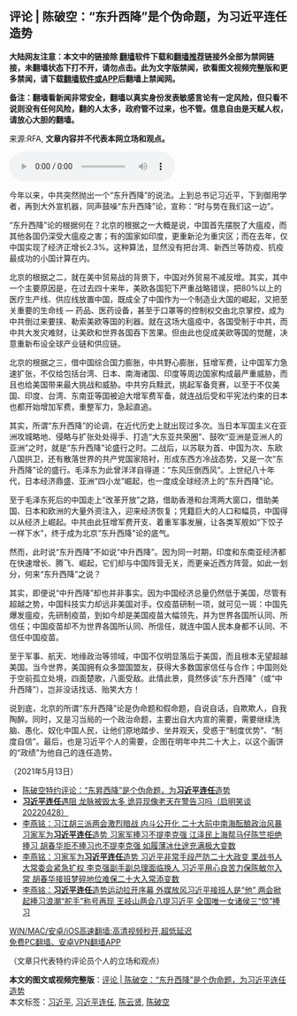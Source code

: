  <h2>评论 | 陈破空：“东升西降”是个伪命题，为习近平连任造势</h2> <p class="notice"><b>大陆网友注意：本文中的链接除 <a href="https://github.com/bannedbook/fanqiang" >翻墙</a>软件下载和<a href="https://github.com/killgcd/justmysocks/blob/master/README.md">翻墙推荐</a>链接外全部为禁网链接，未翻墙状态下打不开，请勿点击。此为文字版禁闻，欲看图文视频完整版和更多禁闻，请下载<a href="https://github.com/bannedbook/fanqiang">翻墙软件或APP</a>后翻墙上禁闻网。</p><p>备注：翻墙看新闻非常安全，翻墙以真实身份发表敏感言论有一定风险，但只看不说则没有任何风险，翻的人太多，政府管不过来，也不管。信息自由是天赋人权，请放心大胆的翻墙。</b></p>  <div class="entry"> <p>来源:RFA, <strong>文章内容并不代表本网立场和观点。</strong></p> <p>             <audio controls="controls" preload="metadata" src="https://www.rfa.org/mandarin/pinglun/chenpokong/js-05132021095525.html/@@stream" type="audio/mpeg"></audio></p> <p>&#20170;&#24180;&#20197;&#26469;&#65292;&#20013;&#20849;&#31361;&#28982;&#25243;&#20986;&#19968;&#20010;&#8220;&#19996;&#21319;&#35199;&#38477;&#8221;&#30340;&#35828;&#27861;&#12290;&#19978;&#21040;&#24635;&#20070;&#35760;&#20064;&#36817;&#24179;&#65292;&#19979;&#21040;&#24481;&#29992;&#23398;&#32773;&#65292;&#20877;&#21040;&#22823;&#22806;&#23459;&#26426;&#22120;&#65292;&#21516;&#22768;&#40723;&#22122;&#8220;&#19996;&#21319;&#35199;&#38477;&#8221;&#35770;&#65292;&#23459;&#31216;&#65306;&#8220;&#26102;&#19982;&#21183;&#22312;&#25105;&#20204;&#36825;&#19968;&#36793;&#8221;&#12290;</p>  <p>&#8220;&#19996;&#21319;&#35199;&#38477;&#8221;&#35770;&#30340;&#26681;&#25454;&#20309;&#22312;&#65311;&#21271;&#20140;&#30340;&#26681;&#25454;&#20043;&#19968;&#22823;&#27010;&#26159;&#35828;&#65292;&#20013;&#22269;&#39318;&#20808;&#25670;&#33073;&#20102;&#22823;&#30239;&#30123;&#65292;&#32780;&#20854;&#20182;&#21508;&#22269;&#20173;&#28145;&#21463;&#22823;&#30239;&#30123;&#20043;&#23475;&#65307;&#26377;&#30340;&#22269;&#23478;&#22914;&#21360;&#24230;&#65292;&#26356;&#37325;&#26032;&#27814;&#20026;&#37325;&#28798;&#21306;&#65307;&#32780;&#22312;&#21435;&#24180;&#65292;&#20165;&#20013;&#22269;&#23454;&#29616;&#20102;&#32463;&#27982;&#27491;&#22686;&#38271;2.3%&#12290;&#36825;&#31181;&#31639;&#27861;&#65292;&#26174;&#28982;&#27809;&#26377;&#25226;&#21488;&#28286;&#12289;&#26032;&#35199;&#20848;&#31561;&#38450;&#30123;&#12289;&#25239;&#30123;&#26368;&#25104;&#21151;&#30340;&#23567;&#22269;&#35745;&#31639;&#22312;&#20869;&#12290;</p> <p>&#21271;&#20140;&#30340;&#26681;&#25454;&#20043;&#20108;&#65292;&#23601;&#22312;&#32654;&#20013;&#36152;&#26131;&#25112;&#30340;&#32972;&#26223;&#19979;&#65292;&#20013;&#22269;&#23545;&#22806;&#36152;&#26131;&#19981;&#20943;&#21453;&#22686;&#12290;&#20854;&#23454;&#65292;&#20854;&#20013;&#19968;&#20010;&#20027;&#35201;&#21407;&#22240;&#26159;&#65292;&#22312;&#36807;&#21435;&#22235;&#21313;&#26469;&#24180;&#65292;&#32654;&#27431;&#21508;&#22269;&#29359;&#19979;&#20005;&#37325;&#25112;&#30053;&#38169;&#35823;&#65292;&#25226;80%&#20197;&#19978;&#30340;&#21307;&#30103;&#29983;&#20135;&#32447;&#12289;&#20379;&#24212;&#32447;&#25918;&#32622;&#20013;&#22269;&#65292;&#26082;&#25104;&#20840;&#20102;&#20013;&#22269;&#20316;&#20026;&#19968;&#20010;&#21046;&#36896;&#19994;&#22823;&#22269;&#30340;&#23835;&#36215;&#65292;&#21448;&#25226;&#33267;&#20851;&#37325;&#35201;&#30340;&#29983;&#21629;&#32447; &#8212; &#33647;&#21697;&#12289;&#21307;&#33647;&#35774;&#22791;&#65292;&#29978;&#33267;&#20110;&#21475;&#32617;&#31561;&#30340;&#25511;&#21046;&#26435;&#20132;&#30001;&#21271;&#20140;&#25484;&#25511;&#65292;&#25104;&#20026;&#20013;&#20849;&#20498;&#36807;&#26469;&#35201;&#25375;&#12289;&#21202;&#32034;&#32654;&#27431;&#31561;&#22269;&#30340;&#21033;&#22120;&#12290;&#23601;&#22312;&#36825;&#22330;&#22823;&#30239;&#30123;&#20013;&#65292;&#21508;&#22269;&#21463;&#21046;&#20110;&#20013;&#20849;&#65292;&#32780;&#20013;&#20849;&#22823;&#21457;&#28798;&#38590;&#36130;&#65292;&#35753;&#32654;&#27431;&#21644;&#19990;&#30028;&#21508;&#22269;&#21534;&#19979;&#33510;&#26524;&#12290;&#20294;&#30001;&#27492;&#20063;&#20419;&#25104;&#32654;&#27431;&#31561;&#22269;&#30340;&#35273;&#37266;&#65292;&#20915;&#24847;&#37325;&#26032;&#24067;&#35774;&#20840;&#29699;&#20135;&#19994;&#38142;&#21644;&#20379;&#24212;&#38142;&#12290;</p> <p>&#21271;&#20140;&#30340;&#26681;&#25454;&#20043;&#19977;&#65292;&#20511;&#20013;&#22269;&#32508;&#21512;&#22269;&#21147;&#33192;&#32960;&#65292;&#20013;&#20849;&#37326;&#24515;&#33192;&#32960;&#65292;&#29378;&#22686;&#20891;&#36153;&#65292;&#35753;&#20013;&#22269;&#20891;&#21147;&#24613;&#36895;&#25193;&#24352;&#65292;&#19981;&#20165;&#32473;&#21253;&#25324;&#21488;&#28286;&#12289;&#26085;&#26412;&#12289;&#21335;&#28023;&#35832;&#22269;&#12289;&#21360;&#24230;&#31561;&#21608;&#36793;&#22269;&#23478;&#26500;&#25104;&#26368;&#20005;&#37325;&#23041;&#32961;&#65292;&#32780;&#19988;&#20063;&#32473;&#32654;&#22269;&#24102;&#26469;&#26368;&#22823;&#25361;&#25112;&#21644;&#23041;&#32961;&#12290;&#20013;&#20849;&#31351;&#20853;&#40681;&#27494;&#65292;&#25361;&#36215;&#20891;&#22791;&#31454;&#36187;&#65292;&#20197;&#33267;&#20110;&#19981;&#20165;&#32654;&#22269;&#12289;&#21360;&#24230;&#12289;&#21488;&#28286;&#12289;&#19996;&#21335;&#20122;&#31561;&#22269;&#34987;&#36843;&#22823;&#22686;&#20891;&#36153;&#20891;&#22791;&#65292;&#23601;&#36830;&#25112;&#21518;&#21463;&#21644;&#24179;&#23466;&#27861;&#32422;&#26463;&#30340;&#26085;&#26412;&#20063;&#37117;&#24320;&#22987;&#22686;&#21152;&#20891;&#36153;&#65292;&#37325;&#25972;&#20891;&#21147;&#65292;&#24613;&#36215;&#30452;&#36861;&#12290;</p>  <p>&#20854;&#23454;&#65292;&#25152;&#35859;&#8220;&#19996;&#21319;&#35199;&#38477;&#8221;&#30340;&#35770;&#35843;&#65292;&#22312;&#36817;&#20195;&#21382;&#21490;&#19978;&#23601;&#20986;&#29616;&#36807;&#22810;&#27425;&#12290;&#24403;&#26085;&#26412;&#20891;&#22269;&#20027;&#20041;&#22312;&#20122;&#27954;&#25915;&#22478;&#30053;&#22320;&#12289;&#20405;&#30053;&#19982;&#25193;&#24352;&#22788;&#22788;&#24471;&#25163;&#12289;&#25171;&#36896;&#8220;&#22823;&#19996;&#20122;&#20849;&#33635;&#22280;&#8221;&#12289;&#40723;&#21561;&#8220;&#20122;&#27954;&#26159;&#20122;&#27954;&#20154;&#30340;&#20122;&#27954;&#8221;&#20043;&#26102;&#65292;&#23601;&#26159;&#8220;&#19996;&#21319;&#35199;&#38477;&#8221;&#35770;&#30427;&#34892;&#20043;&#26102;&#12290;&#20108;&#25112;&#21518;&#65292;&#20197;&#33487;&#32852;&#20026;&#39318;&#12289;&#20013;&#22269;&#20026;&#27425;&#12289;&#19996;&#27431;&#20843;&#22269;&#25329;&#21355;&#65292;&#36824;&#26377;&#25955;&#33853;&#19990;&#30028;&#30340;&#20849;&#20135;&#20826;&#22269;&#23478;&#38506;&#34924;&#65292;&#24418;&#25104;&#19996;&#35199;&#26041;&#20919;&#25112;&#24577;&#21183;&#65292;&#21448;&#26159;&#19968;&#27425;&#8220;&#19996;&#21319;&#35199;&#38477;&#8221;&#35770;&#30340;&#30427;&#34892;&#12290;&#27611;&#27901;&#19996;&#20026;&#27492;&#26366;&#27915;&#27915;&#33258;&#24471;&#36947;&#65306;&#8220;&#19996;&#39118;&#21387;&#20498;&#35199;&#39118;&#8221;&#12290;&#19978;&#19990;&#32426;&#20843;&#21313;&#24180;&#20195;&#65292;&#26085;&#26412;&#32463;&#27982;&#40718;&#30427;&#12289;&#20122;&#27954;&#8220;&#22235;&#23567;&#40857;&#8221;&#23835;&#36215;&#65292;&#20063;&#19968;&#24230;&#25104;&#20840;&#29699;&#32463;&#27982;&#19978;&#30340;&#8220;&#19996;&#21319;&#35199;&#38477;&#8221;&#35770;&#12290;</p> <p>&#33267;&#20110;&#27611;&#27901;&#19996;&#27515;&#21518;&#30340;&#20013;&#22269;&#36208;&#19978;&#8220;&#25913;&#38761;&#24320;&#25918;&#8221;&#20043;&#36335;&#65292;&#20511;&#21161;&#39321;&#28207;&#21644;&#21488;&#28286;&#20004;&#22823;&#31383;&#21475;&#65292;&#20511;&#21161;&#32654;&#22269;&#12289;&#26085;&#26412;&#21644;&#27431;&#27954;&#30340;&#22823;&#37327;&#22806;&#36164;&#27880;&#20837;&#65292;&#36814;&#26469;&#32463;&#27982;&#24674;&#22797;&#65307;&#20973;&#31821;&#24040;&#22823;&#30340;&#20154;&#21475;&#21644;&#24133;&#21592;&#65292;&#20013;&#22269;&#24471;&#20197;&#20174;&#32463;&#27982;&#19978;&#23835;&#36215;&#12290;&#20013;&#20849;&#30001;&#27492;&#29378;&#22686;&#20891;&#36153;&#24320;&#25903;&#12289;&#30528;&#37325;&#20891;&#20107;&#21457;&#23637;&#65292;&#35753;&#21508;&#31867;&#20891;&#33328;&#22914;&#8220;&#19979;&#39290;&#23376;&#19968;&#26679;&#19979;&#27700;&#8221;&#65292;&#32456;&#20110;&#25104;&#20026;&#21271;&#20140;&#8220;&#19996;&#21319;&#35199;&#38477;&#8221;&#35770;&#30340;&#24213;&#27668;&#12290;</p> <p>&#28982;&#32780;&#65292;&#27492;&#26102;&#35828;&#8220;&#19996;&#21319;&#35199;&#38477;&#8221;&#19981;&#22914;&#35828;&#8220;&#20013;&#21319;&#35199;&#38477;&#8221;&#12290;&#22240;&#20026;&#21516;&#19968;&#26102;&#26399;&#65292;&#21360;&#24230;&#21644;&#19996;&#21335;&#20122;&#32463;&#27982;&#37117;&#22312;&#24555;&#36895;&#22686;&#38271;&#12289;&#33150;&#39134;&#12289;&#23835;&#36215;&#65292;&#23427;&#20204;&#21364;&#19982;&#20013;&#22269;&#38453;&#33829;&#26080;&#20851;&#65292;&#32780;&#26356;&#20146;&#36817;&#35199;&#26041;&#38453;&#33829;&#12290;&#22914;&#27492;&#19968;&#21010;&#20998;&#65292;&#20309;&#26469;&#8220;&#19996;&#21319;&#35199;&#38477;&#8221;&#20043;&#35828;&#65311;</p>  <p>&#20854;&#23454;&#65292;&#21363;&#20415;&#35828;&#8220;&#20013;&#21319;&#35199;&#38477;&#8221;&#21364;&#20063;&#24182;&#38750;&#20107;&#23454;&#12290;&#22240;&#20026;&#20013;&#22269;&#32463;&#27982;&#24635;&#37327;&#20173;&#28982;&#20302;&#20110;&#32654;&#22269;&#65292;&#23613;&#31649;&#26377;&#36229;&#36234;&#20043;&#21183;&#65292;&#20013;&#22269;&#31185;&#25216;&#23454;&#21147;&#21364;&#36828;&#38750;&#32654;&#22269;&#23545;&#25163;&#12290;&#20165;&#30123;&#33495;&#30740;&#21046;&#19968;&#39033;&#65292;&#23601;&#21487;&#35265;&#19968;&#26001;&#65306;&#20013;&#22269;&#20808;&#29190;&#21457;&#30239;&#30123;&#65292;&#20808;&#30740;&#21046;&#30123;&#33495;&#65292;&#21040;&#22914;&#20170;&#21364;&#26159;&#32654;&#22269;&#30123;&#33495;&#22823;&#24133;&#39046;&#20808;&#65292;&#24182;&#20026;&#19990;&#30028;&#21508;&#22269;&#25152;&#35748;&#21516;&#12289;&#25152;&#20449;&#20219;&#65307;&#20013;&#22269;&#30123;&#33495;&#21364;&#19981;&#20026;&#19990;&#30028;&#21508;&#22269;&#25152;&#35748;&#21516;&#12289;&#25152;&#20449;&#20219;&#65292;&#23601;&#36830;&#20013;&#22269;&#20154;&#27665;&#26412;&#36523;&#37117;&#19981;&#35748;&#21516;&#12289;&#19981;&#20449;&#20219;&#20013;&#22269;&#30123;&#33495;&#12290;</p> <p>&#33267;&#20110;&#20891;&#20107;&#12289;&#33322;&#22825;&#12289;&#22320;&#32536;&#25919;&#27835;&#31561;&#39046;&#22495;&#65292;&#20013;&#22269;&#19981;&#20165;&#26126;&#26174;&#33853;&#21518;&#20110;&#32654;&#22269;&#65292;&#32780;&#19988;&#26681;&#26412;&#26080;&#26395;&#36229;&#36234;&#32654;&#22269;&#12290;&#24403;&#20170;&#19990;&#30028;&#65292;&#32654;&#22269;&#25317;&#26377;&#20247;&#22810;&#30431;&#22269;&#30431;&#21451;&#65292;&#33719;&#24471;&#22823;&#22810;&#25968;&#22269;&#23478;&#20449;&#20219;&#19982;&#21512;&#20316;&#65307;&#20013;&#22269;&#21017;&#22788;&#20110;&#31354;&#21069;&#23396;&#31435;&#22788;&#22659;&#65292;&#22235;&#38754;&#26970;&#27468;&#65292;&#20843;&#38754;&#21463;&#25932;&#12290;&#27492;&#24773;&#27492;&#26223;&#65292;&#31455;&#28982;&#20360;&#35848;&#8220;&#19996;&#21319;&#35199;&#38477;&#8221;&#65288;&#25110;&#8220;&#20013;&#21319;&#35199;&#38477;&#8221;&#65289;&#65292;&#23682;&#38750;&#27809;&#35805;&#25214;&#35805;&#12289;&#36155;&#31505;&#22823;&#26041;&#65281;</p> <p>&#35828;&#21040;&#24213;&#65292;&#21271;&#20140;&#30340;&#25152;&#35859;&#8220;&#19996;&#21319;&#35199;&#38477;&#8221;&#35770;&#26159;&#20266;&#21629;&#39064;&#21644;&#20551;&#21629;&#39064;&#65292;&#33258;&#35828;&#33258;&#35805;&#65292;&#33258;&#27450;&#27450;&#20154;&#65292;&#33258;&#25105;&#38518;&#37257;&#12290;&#21516;&#26102;&#65292;&#21448;&#26159;&#20064;&#24403;&#23616;&#30340;&#19968;&#20010;&#25919;&#27835;&#21629;&#39064;&#65292;&#20027;&#35201;&#20986;&#33258;&#22823;&#20869;&#23459;&#30340;&#38656;&#35201;&#65292;&#38656;&#35201;&#32487;&#32493;&#27927;&#33041;&#12289;&#24858;&#21270;&#12289;&#22900;&#21270;&#20013;&#22269;&#20154;&#27665;&#65292;&#35753;&#20182;&#20204;&#21407;&#22320;&#36367;&#27493;&#12289;&#22352;&#20117;&#35266;&#22825;&#65292;&#21463;&#24785;&#20110;&#8220;&#21046;&#24230;&#20248;&#21183;&#8221;&#12289;&#8220;&#21046;&#24230;&#33258;&#20449;&#8221;&#12290;&#26368;&#21518;&#65292;&#20063;&#26159;&#20064;&#36817;&#24179;&#20010;&#20154;&#30340;&#38656;&#35201;&#65292;&#20225;&#22270;&#22312;&#26126;&#24180;&#20013;&#20849;&#20108;&#21313;&#22823;&#19978;&#65292;&#20197;&#36825;&#20010;&#30011;&#39292;&#30340;&#8220;&#25919;&#32489;&#8221;&#20026;&#20182;&#33258;&#24049;&#30340;&#36830;&#20219;&#36896;&#21183;&#12290;</p>  <p>&#65288;2021&#24180;5&#26376;13&#26085;&#65289;</p> <ul class='op-related-articles' title='相关阅读'> <li><a href='https://www.bannedbook.org/bnews/taiwannews/20210515/1546651.html' target='_blank'>陈破空特约评论：“东昇西降”是个伪命题，为<b>习近平连任</b>造势</a></li> <li><a href='https://www.bannedbook.org/bnews/bannedvideo/20210428/1535467.html' target='_blank'><b>习近平连任</b>遇阻 龙脉被毁太多 诡异现像老天在警告习吗（启明笑谈20220428）</a></li> <li><a href='https://www.bannedbook.org/bnews/comments/20210311/1502735.html' target='_blank'>李燕铭：习江胡三派两会激烈暗战 内斗公开化 二十大前中南海酝酿政治风暴 习家军为<b>习近平连任</b>造势 习家军捧习不提李克强 江泽民上海帮马仔陈竺拒绝捧习 胡春华拒不捧习也不提李克强 如履薄冰仕途充满极大变数</a></li> <li><a href='https://www.bannedbook.org/bnews/comments/20210310/1501824.html' target='_blank'>李燕铭：习家军为<b>习近平连任</b>造势 习近平非常手段严防二十大政变 栗战书人大常委会紧急扩权 李克强副手副总理面临换人 习近平用心良苦力保陈敏尔入常 胡春华接班梦碎地位难保二十大入常添变数</a></li> <li><a href='https://www.bannedbook.org/bnews/comments/20210309/1500921.html' target='_blank'>李燕铭：<b>习近平连任</b>造势运动拉开序幕 外媒放风习近平接班人是“他” 两会掀起捧习浪潮“舵手”称号再现 王岐山两会八提习近平 全国唯一女诸侯三“惊”捧习</a></li> </ul> <p class="texttj"> <a href="https://github.com/bannedbook/fanqiang/wiki/V2ray%E6%9C%BA%E5%9C%BA" target="_blank">WIN/MAC/安卓/iOS高速翻墙:高清视频秒开,超低延迟</a><br/> <a href="https://github.com/bannedbook/fanqiang/wiki/%E7%A6%81%E9%97%BB%E7%BD%91%E5%AE%89%E5%8D%93%E7%BF%BB%E5%A2%99%E6%96%B0%E9%97%BBAPP" target="_blank">免费PC翻墙、安卓VPN翻墙APP</a></p><div id="archive-pix-1" class="banner-ads"> <!-- AuctionX Display platform tag START --> <div id="26318x728x90x621x_ADSLOT1" clicktrack="%%CLICK_URL_ESC%%"></div> <!-- AuctionX Display platform tag END --> </div> <div id="archive-pix-2" class="banner-ads"> <!-- AuctionX Display platform tag START --> <div id="26315x300x250x621x_ADSLOT1" clicktrack="%%CLICK_URL_ESC%%"></div> <!-- AuctionX Display platform tag END --> </div><p>&#65288;&#25991;&#31456;&#21482;&#20195;&#34920;&#29305;&#32422;&#35780;&#35770;&#21592;&#20010;&#20154;&#30340;&#31435;&#22330;&#21644;&#35266;&#28857;&#65289;</p><a name='sharetosocial'></a>       <div><b>本文的图文或视频完整版</b>：<a href='https://www.bannedbook.org/bnews/comments/20210515/1546740.html'>评论 | 陈破空：“东升西降”是个伪命题，为习近平连任造势</a></div>  </div><!--END ENTRY--> <div class="postfooter"> <div>本文标签：<a href="https://www.bannedbook.org/bnews/tag/%e4%b9%a0%e8%bf%91%e5%b9%b3/" rel="tag">习近平</a>, <a href="https://www.bannedbook.org/bnews/tag/%e4%b9%a0%e8%bf%91%e5%b9%b3%e8%bf%9e%e4%bb%bb/" rel="tag">习近平连任</a>, <a href="https://www.bannedbook.org/bnews/tag/%e9%99%88%e4%ba%91%e8%b4%a4/" rel="tag">陈云贤</a>, <a href="https://www.bannedbook.org/bnews/tag/%e9%99%88%e7%a0%b4%e7%a9%ba/" rel="tag">陈破空</a></div>  </div><!--END POSTFOOTER--> 